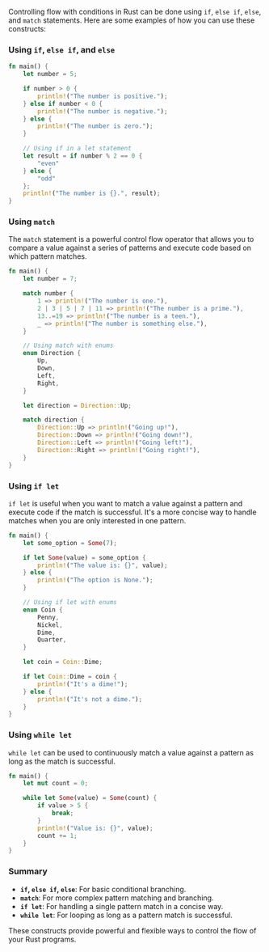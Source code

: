 Controlling flow with conditions in Rust can be done using `if`, `else if`, `else`, and `match` statements. 
Here are some examples of how you can use these constructs:

### Using `if`, `else if`, and `else`

```rust
fn main() {
    let number = 5;

    if number > 0 {
        println!("The number is positive.");
    } else if number < 0 {
        println!("The number is negative.");
    } else {
        println!("The number is zero.");
    }

    // Using if in a let statement
    let result = if number % 2 == 0 {
        "even"
    } else {
        "odd"
    };
    println!("The number is {}.", result);
}
```

### Using `match`

The `match` statement is a powerful control flow operator that allows you to compare a value against 
a series of patterns and execute code based on which pattern matches.

```rust
fn main() {
    let number = 7;

    match number {
        1 => println!("The number is one."),
        2 | 3 | 5 | 7 | 11 => println!("The number is a prime."),
        13..=19 => println!("The number is a teen."),
        _ => println!("The number is something else."),
    }

    // Using match with enums
    enum Direction {
        Up,
        Down,
        Left,
        Right,
    }

    let direction = Direction::Up;

    match direction {
        Direction::Up => println!("Going up!"),
        Direction::Down => println!("Going down!"),
        Direction::Left => println!("Going left!"),
        Direction::Right => println!("Going right!"),
    }
}
```

### Using `if let`

`if let` is useful when you want to match a value against a pattern and execute code if the match is successful. It's a more concise way to handle matches when you are only interested in one pattern.

```rust
fn main() {
    let some_option = Some(7);

    if let Some(value) = some_option {
        println!("The value is: {}", value);
    } else {
        println!("The option is None.");
    }

    // Using if let with enums
    enum Coin {
        Penny,
        Nickel,
        Dime,
        Quarter,
    }

    let coin = Coin::Dime;

    if let Coin::Dime = coin {
        println!("It's a dime!");
    } else {
        println!("It's not a dime.");
    }
}
```

### Using `while let`

`while let` can be used to continuously match a value against a pattern as long as the match is successful.

```rust
fn main() {
    let mut count = 0;

    while let Some(value) = Some(count) {
        if value > 5 {
            break;
        }
        println!("Value is: {}", value);
        count += 1;
    }
}
```

### Summary

- **`if`, `else if`, `else`**: For basic conditional branching.
- **`match`**: For more complex pattern matching and branching.
- **`if let`**: For handling a single pattern match in a concise way.
- **`while let`**: For looping as long as a pattern match is successful.

These constructs provide powerful and flexible ways to control the flow of your Rust programs.

